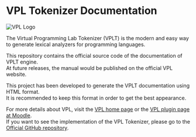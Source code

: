 # VPL Tokenizer Documentation

![VPL Logo](https://vpl.dis.ulpgc.es/images/logo2.png)

The Virtual Programming Lab Tokenizer (VPLT) is the modern and easy way to
generate lexical analyzers for programming languages.

This repository contains the official source code of the documentation
of VPLT engine. <br> At future releases, the manual would be published
on the official VPL website.

This project has been developed to generate the VPLT documentation using
HTML format. <br>It is recommended to keep this format in order to get
the best appearance.

For more details about VPL, visit the [VPL home page](http://vpl.dis.ulpgc.es)
or the [VPL plugin page at Moodle](http://www.moodle.org/plugins/mod_vpl).<br>
If you want to see the implementation of the VPL Tokenizer, please go to the
[Official GitHub repository](https://github.com/losedavidpb/moodle-mod_vpl/tree/v3.5.0%2B%2B).
